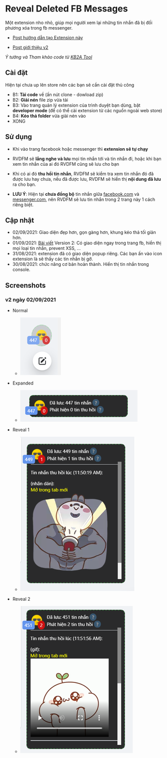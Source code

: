 # Reveal Deleted FB Messages

Một extension nho nhỏ, giúp mọi người xem lại những tin nhắn đã bị đối phương xóa trong fb messenger.

- [Post hướng dẫn tạo Extension này](https://www.facebook.com/groups/j2team.community/posts/1650049605327153/)

- [Post giới thiệu v2](https://www.facebook.com/groups/j2team.community/posts/1651683238497123/)


*Ý tưởng và Tham khảo code từ [KB2A Tool](https://kb2atool.com/)*

## Cài đặt

Hiện tại chưa up lên store nên các bạn sẽ cần cài đặt thủ công

- B1: **Tải code** về (ấn nút clone - dowload zip)
- B2: **Giải nén** file zip vừa tải
- B3: Vào trang quản lý extension của trình duyệt bạn dùng, bật **developer mode** (để có thể cài extension từ các nguồn ngoài web store)
- B4: **Kéo thả folder** vừa giải nén vào
- XONG

## Sử dụng

- Khi vào trang facebook hoặc messenger thì **extension sẽ tự chạy**
- RVDFM sẽ **lắng nghe và lưu** mọi tin nhắn tới và tin nhắn đi, hoặc khi bạn xem tin nhắn của ai đó RVDFM cũng sẽ lưu cho bạn
- Khi có ai đó **thu hồi tin nhắn**, RVDFM sẽ kiểm tra xem tin nhắn đó đã được lưu hay chưa, nếu đã được lưu, RVDFM sẽ hiển thị **nội dung đã lưu** ra cho bạn.

- **LƯU Ý**: Hiện tại **chưa đồng bộ** tin nhắn giữa [facebook.com](https://facebook.com) và [messenger.com](https://messenger.com), nên RVDFM sẽ lưu tin nhắn trong 2 trang này 1 cách riêng biệt.

## Cập nhật

- 02/09/2021: Giao diện đẹp hơn, gọn gàng hơn, khung kéo thả tối giản hơn.
- 01/09/2021: [Bài viết](https://www.facebook.com/groups/j2team.community/posts/1651683238497123/) Version 2: Có giao diện ngay trong trang fb, hiển thị mọi loại tin nhắn, prevent XSS, ...
- 31/08/2021: extension đã có giao diện popup riêng. Các bạn ấn vào icon extension là sẽ thấy các tin nhắn bị gỡ.
- 30/08/2021: chức năng cơ bản hoàn thành. Hiển thị tin nhắn trong console.

## Screenshots

### v2 ngày 02/09/2021

- Normal

    - ![normal](./screenshots/normal.png)

- Expanded

    - ![expand](./screenshots/expand.png)

- Reveal 1

    - ![reveal 1](./screenshots/reveal1.png)

- Reveal 2
    
    - ![reveal 2](./screenshots/reveal2.png)
